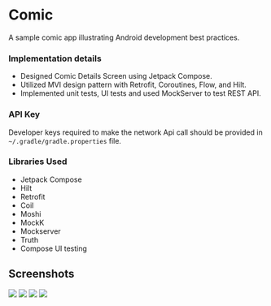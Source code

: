 # Comic
A sample comic app illustrating Android development best practices.

### Implementation details
- Designed Comic Details Screen using Jetpack Compose. 
- Utilized MVI design pattern with Retrofit, Coroutines, Flow, and Hilt.
- Implemented unit tests, UI tests and used MockServer to test REST API.

### API Key

Developer keys required to make the network Api call should be provided in `~/.gradle/gradle.properties` file.

### Libraries Used
- Jetpack Compose
- Hilt
- Retrofit
- Coil
- Moshi
- MockK
- Mockserver
- Truth
- Compose UI testing

## Screenshots
<img src="screenshots/comicScreenShot.png"/>
<img src="screenshots/comicTextExpandedSC.png"/>
<img src="screenshots/codeStructure.png"/>
<img src="screenshots/testCasesAndDependencies.png"/>